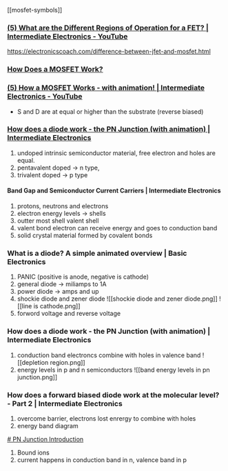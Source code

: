 [[mosfet-symbols]]

### [(5) What are the Different Regions of Operation for a FET? | Intermediate Electronics - YouTube](https://www.youtube.com/watch?v=o3M2sOCGCKs&list=PLfYdTiQCV_p7sDswtLZKK43BWOd2mTmHC&index=17)


https://electronicscoach.com/difference-between-jfet-and-mosfet.html

### [How Does a MOSFET Work?](https://www.youtube.com/watch?v=rkbjHNEKcRw)


### [(5) How a MOSFET Works - with animation! | Intermediate Electronics - YouTube](https://www.youtube.com/watch?v=Bfvyj88Hs_o&list=PLfYdTiQCV_p7sDswtLZKK43BWOd2mTmHC&index=15)
* S and D are at equal or higher than the substrate (reverse biased)


### [How does a diode work - the PN Junction (with animation) | Intermediate Electronics](https://www.youtube.com/watch?v=n2S7kN12RDQ&list=PLfYdTiQCV_p7sDswtLZKK43BWOd2mTmHC)
1. undoped intrinsic semiconductor material, free electron and holes are equal.
2. pentavalent doped -> n type,
3. trivalent doped -> p type

#### Band Gap and Semiconductor Current Carriers | Intermediate Electronics
1. protons, neutrons and electrons
2. electron energy levels -> shells
3. outter most shell valent shell
4. valent bond electron can receive energy and goes to conduction band
5. solid crystal material formed by covalent bonds

### What is a diode? A simple animated overview | Basic Electronics
1. PANIC (positive is anode, negative is cathode)
2. general diode -> miliamps to 1A
3. power diode -> amps and up
4. shockie diode and zener diode
![[shockie diode and zener diode.png]]
![[line is cathode.png]]
5. forword voltage and reverse voltage

### How does a diode work - the PN Junction (with animation) | Intermediate Electronics
1. conduction band electroncs combine with holes in valence band
![[depletion region.png]]
2. energy levels in p and n semiconductors
![[band energy levels in pn junction.png]]

### How does a forward biased diode work at the molecular level? - Part 2 | Intermediate Electronics
1. overcome barrier, electrons lost enrergy to combine with holes
2. energy band diagram

[# PN Junction Introduction](https://www.youtube.com/watch?v=BHA4teZmwT0)
1. Bound ions
2. current happens in conduction band in n, valence band in p

